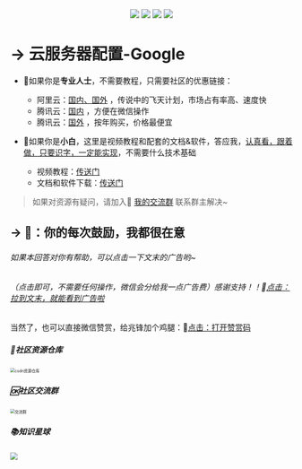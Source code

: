 <div align="center">
    <a href="https://github.com/zhaofeng092/python_auto_office"> <img src="https://badgen.net/badge/Github/%E7%A8%8B%E5%BA%8F%E5%91%98?icon=github&color=red"></a>
    <a href="http://t.cn/A6Gkrbzw"> <img src="https://badgen.net/badge/follow/%E5%85%AC%E4%BC%97%E5%8F%B7?icon=rss&color=green"></a>
    <a href="https://space.bilibili.com/259649365"> <img src="https://badgen.net/badge/pick/B%E7%AB%99?icon=dependabot&color=blue"></a>
    <a href="https://mp.weixin.qq.com/s/CadAaJUTUlXmTxJAjFUfPQ"> <img src="https://badgen.net/badge/join/%E4%BA%A4%E6%B5%81%E7%BE%A4?icon=atom&color=yellow"></a>
</div>



# → 云服务器配置-Google



- 🚀如果你是**专业人士**，不需要教程，只需要社区的优惠链接：

  - 阿里云：[国内、国外](https://www.aliyun.com/activity/daily/bestoffer?userCode=t6duaoe1)  ，传说中的飞天计划，市场占有率高、速度快
  - 腾讯云：[国内](https://curl.qcloud.com/HBu2xulk) ，方便在微信操作
  - 腾讯云：[国外](https://curl.qcloud.com/rRyNNRRE) ，按年购买，价格最便宜

- 🍭如果你是**小白**，这里是视频教程和配套的文档&软件，答应我，[<u>认真看，跟着做，只要识字，一定能实现</u>](https://www.bilibili.com/video/BV1zK411u7tb?p=3)，不需要什么技术基础

  - 视频教程：[传送门](https://www.bilibili.com/video/BV1zK411u7tb?p=3)
  - 文档和软件下载：[传送门](https://blog.csdn.net/weixin_42321517/article/details/112703500)

  

> 如果对资源有疑问，请加入🚸 [我的交流群](https://mp.weixin.qq.com/s/6cR5fMSCtdI5sJdWiDwhOA) 联系群主解决~



## → 🚀：你的每次鼓励，我都很在意

 ###### 如果本回答对你有帮助，可以点击一下文末的广告哟~

 ###### （点击即可，不需要任何操作，微信会分给我一点广告费）感谢支持！！💖[点击：拉到文末，就能看到广告啦](https://mp.weixin.qq.com/s/PXNVFNsjAOgCmQ6QGalJPw)

当然了，也可以直接微信赞赏，给兆锋加个鸡腿：💖[点击：打开赞赏码](https://gitee.com/zhaofeng092/python_auto_office/blob/master/%E8%B4%A6%E5%8F%B7%E5%85%B1%E7%94%A8%E8%B5%84%E6%BA%90/image/%E5%BE%AE%E4%BF%A1%E6%94%B6%E6%AC%BE%E7%A0%81.jpg)


##### 📱社区资源仓库

<img src="https://img-blog.csdnimg.cn/20201231105911656.jpg?x-oss-process=image/watermark,type_ZmFuZ3poZW5naGVpdGk,shadow_10,text_aHR0cHM6Ly9ibG9nLmNzZG4ubmV0L3dlaXhpbl80MjMyMTUxNw==,size_16,color_FFFFFF,t_70#pic_center" alt="csdn资源仓库" style="zoom:50%;" />

##### 🆗社区交流群

<img src="https://img-blog.csdnimg.cn/20210102004119705.jpg?x-oss-process=image/watermark,type_ZmFuZ3poZW5naGVpdGk,shadow_10,text_aHR0cHM6Ly9ibG9nLmNzZG4ubmV0L3dlaXhpbl80MjMyMTUxNw==,size_16,color_FFFFFF,t_70#pic_center" alt="交流群" style="zoom:50%;" />

##### 📚知识星球

<img src="https://img-blog.csdnimg.cn/20210109190431333.jpg?x-oss-process=image/watermark,type_ZmFuZ3poZW5naGVpdGk,shadow_10,text_aHR0cHM6Ly9ibG9nLmNzZG4ubmV0L3dlaXhpbl80MjMyMTUxNw==,size_16,color_FFFFFF,t_70#pic_center" style="zoom: 80%;" />